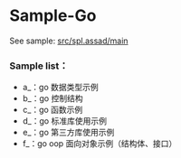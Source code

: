 # Sample-Go


See sample: [src/spl.assad/main](src/spl.assad/main)

### Sample list：

* a_：go 数据类型示例
* b_：go 控制结构
* c_：go 函数示例
* d_：go 标准库使用示例  
* e_：go 第三方库使用示例
* f_：go oop 面向对象示例（结构体、接口）
